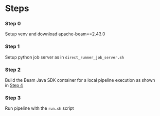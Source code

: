 # Steps 

### Step 0
Setup venv and download apache-beam==2.43.0

### Step 1
Setup python job server as in `direct_runner_job_server.sh`

### Step 2
Build the Beam Java SDK container for a local pipeline execution as shown in [Step 4](https://beam.apache.org/documentation/sdks/java-multi-language-pipelines/#run-with-directrunner)

### Step 3
Run pipeline with the `run.sh` script

